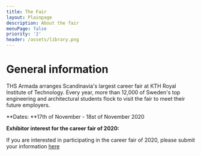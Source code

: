 ```yaml
---
title: The Fair
layout: Plainpage
description: About the fair
menuPage: false
priority: '2'
header: /assets/library.png
---
```

# General information

THS Armada arranges Scandinavia's largest career fair at KTH Royal Institute of Technology. Every year, more than 12,000 of Sweden's top engineering and architectural students flock to visit the fair to meet their future employers. 

**Dates: **17th of November - 18st of November 2020

**Exhibitor interest for the career fair of 2020:**

If you are interested in participating in the career fair of 2020, please submit your information [here](http://register.armada.nu)
